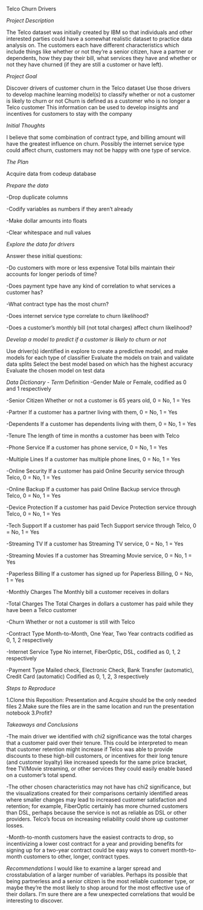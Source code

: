 Telco Churn Drivers

*Project Description*


The Telco dataset was initially created by IBM so that individuals and other interested parties could have a somewhat realistic dataset to practice data analysis on. The customers each have different characteristics which include things like whether or not they’re a senior citizen, have a partner or dependents, how they pay their bill, what services they have and whether or not they have churned (if they are still a customer or have left).

*Project Goal*


Discover drivers of customer churn in the Telco dataset
Use those drivers to develop machine learning model(s) to classify whether or not a customer is likely to churn or not
Churn is defined as a customer who is no longer a Telco customer
This information can be used to develop insights and incentives for customers to stay with the company

*Initial Thoughts*


I believe that some combination of contract type, and billing amount will have the greatest influence on churn.
Possibly the internet service type could affect churn, customers may not be happy with one type of service. 

*The Plan*


Acquire data from codeup database

*Prepare the data*


-Drop duplicate columns

-Codify variables as numbers if they aren’t already

-Make dollar amounts into floats

-Clear whitespace and null values


*Explore the data for drivers* 


Answer these initial questions:

-Do customers with more or less expensive Total bills maintain their accounts for longer periods of time?

-Does payment type have any kind of correlation to what services a customer has?

-What contract type has the most churn?

-Does internet service type correlate to churn likelihood?

-Does a customer’s monthly bill (not total charges) affect churn likelihood?



*Develop a model to predict if a customer is likely to churn or not*

Use driver(s) identified in explore to create a predictive model, and make models for each type of classifier
Evaluate the models on train and validate data splits
Select the best model based on which has the highest accuracy
Evaluate the chosen model on test data


*Data Dictionary - Term*         Definition
-Gender
Male or Female, codified as 0 and 1 respectively

-Senior Citizen
Whether or not a customer is 65 years old, 0 = No, 1 = Yes

-Partner
If a customer has a partner living with them, 0 = No, 1 = Yes

-Dependents
If a customer has dependents living with them, 0 = No, 1 = Yes

-Tenure
The length of time in months a customer has been with Telco

-Phone Service
If a customer has phone service, 0 = No, 1 = Yes

-Multiple Lines
If a customer has multiple phone lines, 0 = No, 1 = Yes

-Online Security
If a customer has paid Online Security service through Telco, 0 = No, 1 = Yes

-Online Backup
If a customer has paid Online Backup service through Telco, 0 = No, 1 = Yes

-Device Protection
If a customer has paid Device Protection service through Telco, 0 = No, 1 = Yes

-Tech Support
If a customer has paid Tech Support service through Telco, 0 = No, 1 = Yes

-Streaming TV
If a customer has Streaming TV service, 0 = No, 1 = Yes

-Streaming Movies
If a customer has Streaming Movie service, 0 = No, 1 = Yes

-Paperless Billing
If a customer has signed up for Paperless Billing, 0 = No, 1 = Yes

-Monthly Charges
The Monthly bill a customer receives in dollars

-Total Charges
The Total Charges in dollars a customer has paid while they have been a Telco customer

-Churn
Whether or not a customer is still with Telco

-Contract Type
Month-to-Month, One Year, Two Year contracts codified as 0, 1, 2 respectively

-Internet Service Type
No internet, FiberOptic, DSL, codified as 0, 1, 2 respectively

-Payment Type
Mailed check, Electronic Check, Bank Transfer (automatic), Credit Card (automatic)
Codified as 0, 1, 2, 3 respectively



*Steps to Reproduce*

1.Clone this Reposition: Presentation and Acquire should be the only needed files
2.Make sure the files are in the same location and run the presentation notebook
3.Profit?


*Takeaways and Conclusions*


   -The main driver we identified with chi2 significance was the total charges that a customer paid over their tenure. This could be interpreted to mean that customer retention might increase if Telco was able to provide discounts to these high-bill customers, or incentives for their long tenure (and customer loyalty) like increased speeds for the same price bracket, free TV/Movie streaming, or other services they could easily enable based on a customer’s total spend. 


   -The other chosen characteristics may not have has chi2 significance, but the visualizations created for their comparisons certainly identified areas where smaller changes may lead to increased customer satisfaction and retention; for example, FiberOptic certainly has more churned customers than DSL, perhaps because the service is not as reliable as DSL or other providers. Telco’s focus on increasing reliability could shore up customer losses. 


   -Month-to-month customers have the easiest contracts to drop, so incentivizing a lower cost contract for a year and providing benefits for signing up for a two-year contract could be easy ways to convert month-to-month customers to other, longer, contract types. 


*Recommendations*
  I would like to examine a larger spread and crosstabulation of a larger number of variables.
  Perhaps its possible that being partnerless and a senior citizen is the most reliable customer
  type, or maybe they’re the most likely to shop around for the most effective use of their
  dollars. I’m sure there are a few unexpected correlations that would be interesting to discover. 
